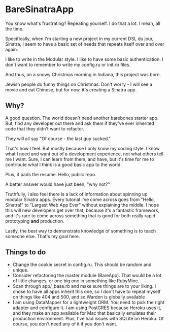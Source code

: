 BareSinatraApp
==============

You know what's frustrating? Repeating yourself. I do that a lot. I mean, all the time.

Specifically, when I'm starting a new project in my current DSL du jour, Sinatra, I seem to have a basic set of needs that repeats itself over and over again.

I like to write in the Modular style. I like to have some basic authentication. I don't want to remember to write my config.ru or init.rb files.

And thus, on a snowy Christmas morning in Indiana, this project was born.

Jewish people do funny things on Christmas. Don't worry - I will see a movie and eat Chinese, but for now, it's creating a Sinatra app.

Why?
----

A good question. The world doesn't need another barebones starter app. But, find any developer out there and ask them if they've ever inherited code that they didn't want to refactor.

They will all say "Of course - the last guy sucked."

That's how I feel. But mostly because I only know my coding style. I know what I need and want out of a development experience, not what others tell me I want. Sure, I can learn from them, and have, but it's time for me to contribute what I think is a good basic app to the world.

Plus, it pads the resume. Hello, public repo.

A better answer would have just been, "why not?"

Truthfully, I also feel there is a lack of information about spinning up modular Sinatra apps. Every tutorial I've come across goes from "Hello, Sinatra!" to "Largest Web App Ever" without explaining the middle. I hope this will new developers get over that, because it's a fantastic framework, and it's rare to come across something that is good for both really rapid prototyping **and** production.

Lastly, the best way to demonstrate knowledge of something is to teach someone else. That's my goal here.

Things to do
------------

+ Change the cookie secret in config.ru. This should be random and unique.
+ Consider refactoring the master module (BareApp). That would be a lot of little changes, or one big one in something like RubyMine.
+ Scan through app/_base.rb and make sure things are to your liking. I chose to have all apps inherit this one, so I don't have to repeat myself on things like 404 and 500, and so Warden is globally available
+ I am using DataMapper for a lightweight ORM. You need to pick the right adapter and configure it. I am using PostGRES because Heroku uses it, and they make an app available for Mac that basically emulates their production environment. Plus, I've had issues with SQLite on Heroku. Of course, you don't need any of it if you don't want.


